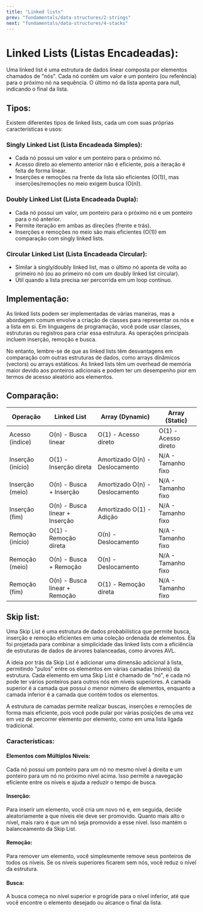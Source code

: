 ```yaml
---
title: "Linked lists"
prev: "fundamentals/data-structures/2-strings"
next: "fundamentals/data-structures/4-stacks"
---
```


# Linked Lists (Listas Encadeadas):

Uma linked list é uma estrutura de dados linear composta por elementos chamados de "nós". Cada nó contém um valor e um ponteiro (ou referência) para o próximo nó na sequência. O último nó da lista aponta para null, indicando o final da lista.

## Tipos:

Existem diferentes tipos de linked lists, cada um com suas próprias características e usos:

### Singly Linked List (Lista Encadeada Simples):

- Cada nó possui um valor e um ponteiro para o próximo nó.
- Acesso direto ao elemento anterior não é eficiente, pois a iteração é feita de forma linear.
- Inserções e remoções na frente da lista são eficientes (O(1)), mas inserções/remoções no meio exigem busca (O(n)).

### Doubly Linked List (Lista Encadeada Dupla):

- Cada nó possui um valor, um ponteiro para o próximo nó e um ponteiro para o nó anterior.
- Permite iteração em ambas as direções (frente e trás).
- Inserções e remoções no meio são mais eficientes (O(1)) em comparação com singly linked lists.

### Circular Linked List (Lista Encadeada Circular):

- Similar à singly/doubly linked list, mas o último nó aponta de volta ao primeiro nó (ou ao primeiro nó com um doubly linked list circular).
- Útil quando a lista precisa ser percorrida em um loop contínuo.

## Implementação:

As linked lists podem ser implementadas de várias maneiras, mas a abordagem comum envolve a criação de classes para representar os nós e a lista em si. Em linguagens de programação, você pode usar classes, estruturas ou registros para criar essa estrutura. As operações principais incluem inserção, remoção e busca.

No entanto, lembre-se de que as linked lists têm desvantagens em comparação com outras estruturas de dados, como arrays dinâmicos (vectors) ou arrays estáticos. As linked lists têm um overhead de memória maior devido aos ponteiros adicionais e podem ter um desempenho pior em termos de acesso aleatório aos elementos.

## Comparação:

| Operação          | Linked List                    | Array (Dynamic)                | Array (Static)       |
| ----------------- | ------------------------------ | ------------------------------ | -------------------- |
| Acesso (índice)   | O(n) - Busca linear            | O(1) - Acesso direto           | O(1) - Acesso direto |
| Inserção (início) | O(1) - Inserção direta         | Amortizado O(n) - Deslocamento | N/A - Tamanho fixo   |
| Inserção (meio)   | O(n) - Busca + Inserção        | Amortizado O(n) - Deslocamento | N/A - Tamanho fixo   |
| Inserção (fim)    | O(n) - Busca linear + Inserção | Amortizado O(1) - Adição       | N/A - Tamanho fixo   |
| Remoção (início)  | O(1) - Remoção direta          | O(n) - Deslocamento            | N/A - Tamanho fixo   |
| Remoção (meio)    | O(n) - Busca + Remoção         | O(n) - Deslocamento            | N/A - Tamanho fixo   |
| Remoção (fim)     | O(n) - Busca linear + Remoção  | O(1) - Remoção direta          | N/A - Tamanho fixo   |

## Skip list:

Uma Skip List é uma estrutura de dados probabilística que permite busca, inserção e remoção eficientes em uma coleção ordenada de elementos. Ela foi projetada para combinar a simplicidade das linked lists com a eficiência de estruturas de dados de árvores balanceadas, como árvores AVL.

A ideia por trás da Skip List é adicionar uma dimensão adicional à lista, permitindo "pulos" entre os elementos em várias camadas (níveis) da estrutura. Cada elemento em uma Skip List é chamado de "nó", e cada nó pode ter vários ponteiros para outros nós em níveis superiores. A camada superior é a camada que possui o menor número de elementos, enquanto a camada inferior é a camada que contém todos os elementos.

A estrutura de camadas permite realizar buscas, inserções e remoções de forma mais eficiente, pois você pode pular por várias posições de uma vez em vez de percorrer elemento por elemento, como em uma lista ligada tradicional.

### Características:

#### Elementos com Múltiplos Níveis:

Cada nó possui um ponteiro para um nó no mesmo nível à direita e um ponteiro para um nó no próximo nível acima. Isso permite a navegação eficiente entre os níveis e ajuda a reduzir o tempo de busca.

#### Inserção:

Para inserir um elemento, você cria um novo nó e, em seguida, decide aleatoriamente a que níveis ele deve ser promovido. Quanto mais alto o nível, mais raro é que um nó seja promovido a esse nível. Isso mantém o balanceamento da Skip List.

#### Remoção:

Para remover um elemento, você simplesmente remove seus ponteiros de todos os níveis. Se os níveis superiores ficarem sem nós, você reduz o nível da estrutura.

#### Busca:

A busca começa no nível superior e progride para o nível inferior, até que você encontre o elemento desejado ou alcance o final da lista.
